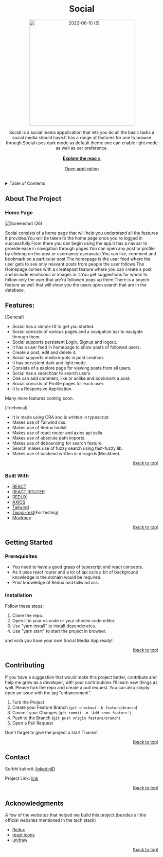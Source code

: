 
<div id="top"></div>

<!-- PROJECT LOGO -->
<br />
<div align="center">
   <h1 align="center">Social</h1>
  <a href="https://github.com/surbhi84/socialMedia01">
<img width="346" alt="2022-06-10 (5)" src="https://user-images.githubusercontent.com/56334321/172957848-ca7a0884-1cd5-4502-9984-e68bc35bc255.png">
  </a>

 

  <p align="center">  
Social is a social media appplication that lets you do all the basic tasks a social media should have.It has a range of features for one to browse through.Social uses dark mode as default theme one can enable light mode as well as per preference.
    <br />
    <br />
    <a href="https://github.com/surbhi84/socialMedia01"><strong>Explore the repo »</strong></a>
    <br />
    <br />
    <a href="pinsocial.netlify.app">Open application</a>
    <br />
    <br />
  </p>
</div>

<!-- TABLE OF CONTENTS -->

<details>
  <summary>Table of Contents</summary>
  <ol>
    <li>
      <a href="#about-the-project">About The Project</a>
      <ul>
        <li><a href="#built-with">Built With</a></li>
      </ul>
    </li>
    <li>
      <a href="#getting-started">Getting Started</a>
      <ul>
        <li><a href="#prerequisites">Prerequisites</a></li>
        <li><a href="#installation">Installation</a></li>
      </ul>
    </li>
    <li><a href="#contributing">Contributing</a></li>
    <li><a href="#contact">Contact</a></li>
    <li><a href="#acknowledgments">Acknowledgments</a></li>
  </ol>
</details>

<!-- ABOUT THE PROJECT -->

## About The Project

### Home Page

![Screenshot (26)](https://user-images.githubusercontent.com/56334321/172962889-adfe18e5-113c-4cec-bbf8-5febe22aeaad.png)

Social consists of a home page that will help you understand all the features it provides.You will be taken to the home page once you're logged in successfully.From there you can begin using the app.It has a navbar to provide ease in navigation through pages.You can open any post or profile by clicking on the post or username/ useravatar.You can like, comment and bookmark on a particular post.The homepage is the user feed where the user gets to see only relevant posts from people the user follows.The Homepage comes with a createpost feature where you can create a post and include emoticons or images in it.You get suggestions for whom to follow only the user that are'nt followed pops up there.There is a search feature as well that will show you the users upon search that are in the database.


## Features:

[General]

- Social has a simple UI to get you started.
- Social consists of various pages and a navigation bar to navigate through them.
- Social supports persistent Login, Signup and logout.
- It has a user feed in homepage to show posts of followed users.
- Create a post, edit and delete it.
- Social supports media inputs in post creation.
- It has persistent dark and light mode.
- Consists of a explore page for viewing posts from all users.
- Social has a searchbar to search users.
- One can add comment, like or unlike and bookmark a post.
- Social consists of Profile pages for each user.
- It is a Responsive Application.

Many more features coming soon.


[Technical]

- It is made using CRA and is written in typescript.
- Makes use of Tailwind css.
- Makes use of Redux toolkit.
- Makes use of react router and axios api calls.
- Makes use of absolute path imports.
- Makes use of debouncing for search feature.
- Search makes use of fuzzy search using fast-fuzzy lib.
- Makes use of backend written in mirageJs(Mockbee).



<p align="right">(<a href="#top">back to top</a>)</p>

### Built With

- [REACT](https://reactjs.org/)
- [REACT ROUTER](https://reactrouter.com/)
- [REDUX](https://redux.js.org/)
- [AXIOS](https://axios-http.com/)
- [Tailwind](https://tailwindui.com/)
- [Twopi-rest](https://www.npmjs.com/package/twopi-rest)(For testing)
- [Mockbee](https://mockbee.netlify.app/)


<p align="right">(<a href="#top">back to top</a>)</p>

<!-- GETTING STARTED -->

## Getting Started

### Prerequisites

- You need to have a good grasp of typescript and react concepts.
- As it uses react router and a lot of api calls a bit of background knowledge in the domain would be required.
- Prior knowledge of Redux and tailwind css.


### Installation

Follow these steps:

1. Clone the repo.
2. Open it in your vs code or your chosen code editor.
3. Use "yarn install" to install dependencies.
4. Use "yarn start" to start the project in browser.

and voila you have your own Social Media App ready!

<p align="right">(<a href="#top">back to top</a>)</p>

<!-- CONTRIBUTING -->

## Contributing

If you have a suggestion that would make this project better, contribute and help me grow as a developer, with your contributions I'll learn new things as well. Please fork the repo and create a pull request. You can also simply open an issue with the tag "enhancement".

1. Fork the Project
2. Create your Feature Branch (`git checkout -b feature/branch`)
3. Commit your Changes (`git commit -m 'Add some feature'`)
4. Push to the Branch (`git push origin feature/branch`)
5. Open a Pull Request

Don't forget to give the project a star! Thanks!

<p align="right">(<a href="#top">back to top</a>)</p>

<!-- CONTACT -->

## Contact

Surbhi kukreti: [linkedinID](https://www.linkedin.com/in/surbhi-kukreti-a91b0b163)

Project Link: [link](https://github.com/surbhi84/socialMedia01)

<p align="right">(<a href="#top">back to top</a>)</p>

<!-- ACKNOWLEDGMENTS -->

## Acknowledgments

A few of the websites that helped me build this project.(besides all the official websites mentioned in the tech stack)

- [Redux](https://redux.js.org/tutorials/typescript-quick-start)
- [react icons](https://react-icons.github.io/react-icons/)
- [undraw](https://undraw.co/)



<p align="right">(<a href="#top">back to top</a>)</p>
